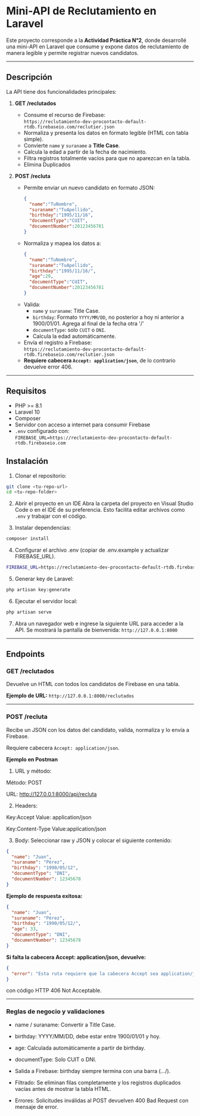 # Mini-API de Reclutamiento en Laravel

Este proyecto corresponde a la **Actividad Práctica N°2**, donde desarrollé una mini-API en Laravel que consume y expone datos de reclutamiento de manera legible y permite registrar nuevos candidatos.

---

## Descripción

La API tiene dos funcionalidades principales:

1. **GET /reclutados**  
   - Consume el recurso de Firebase:  
     `https://reclutamiento-dev-procontacto-default-rtdb.firebaseio.com/reclutier.json`  
   - Normaliza y presenta los datos en formato legible (HTML con tabla simple).  
   - Convierte `name` y `suraname` a **Title Case**.  
   - Calcula la edad a partir de la fecha de nacimiento.  
   - Filtra registros totalmente vacíos para que no aparezcan en la tabla. 
   - Elimina Duplicados 

2. **POST /recluta**  
   - Permite enviar un nuevo candidato en formato JSON:  
     ```json
     {
       "name":"TuNombre",
       "suraname":"TuApellido",
       "birthday":"1995/11/16",
       "documentType":"CUIT",
       "documentNumber":20123456781
     }
     ```
   - Normaliza y mapea los datos a:  
     ```json
     {
       "name":"TuNombre",
       "suraname":"TuApellido",
       "birthday":"1995/11/16/",
       "age":29,
       "documentType":"CUIT",
       "documentNumber":20123456781
     }
     ```
   - Valida:
     - `name` y `suraname`: Title Case.  
     - `birthday`: Formato `YYYY/MM/DD`, no posterior a hoy ni anterior a 1900/01/01. Agrega al final de la fecha otra '/'
     - `documentType`: solo `CUIT` o `DNI`.  
     - Calcula la edad automáticamente.  
   - Envía el registro a Firebase:  
     `https://reclutamiento-dev-procontacto-default-rtdb.firebaseio.com/reclutier.json`  
   - **Requiere cabecera `Accept: application/json`**, de lo contrario devuelve error 406.

---

## Requisitos

- PHP >= 8.1  
- Laravel 10  
- Composer  
- Servidor con acceso a internet para consumir Firebase  
- `.env` configurado con:  
`FIREBASE_URL=https://reclutamiento-dev-procontacto-default-rtdb.firebaseio.com`

## Instalación

1. Clonar el repositorio:  
 ```bash
 git clone <tu-repo-url>
 cd <tu-repo-folder>
```
2. Abrir el proyecto en un IDE
Abra la carpeta del proyecto en Visual Studio Code o en el IDE de su preferencia. Esto facilita editar archivos como `.env` y trabajar con el código.

3. Instalar dependencias:
 ```bash
composer install
 ```

4. Configurar el archivo .env (copiar de .env.example y actualizar FIREBASE_URL).
 ```bash
FIREBASE_URL=https://reclutamiento-dev-procontacto-default-rtdb.firebaseio.com
 ```

5. Generar key de Laravel:
 ```bash
php artisan key:generate
 ```

6. Ejecutar el servidor local:
 ```bash
php artisan serve
 ```

7. Abra un navegador web e ingrese la siguiente URL para acceder a la API. Se mostrará la pantalla de bienvenida:
`http://127.0.0.1:8000`

---
## Endpoints

### GET /reclutados

Devuelve un HTML con todos los candidatos de Firebase en una tabla.

**Ejemplo de URL:**
`http://127.0.0.1:8000/reclutados`

---

### POST /recluta

Recibe un JSON con los datos del candidato, valida, normaliza y lo envía a Firebase.

Requiere cabecera `Accept: application/json`.

**Ejemplo en Postman** 

1. URL y método:

Método: POST

URL: http://127.0.0.1:8000/api/recluta

2. Headers:

Key:Accept	Value: application/json

Key:Content-Type	Value:application/json
	
3. Body:
Seleccionar raw y JSON y colocar el siguiente contenido:
```json
{
  "name": "Juan",
  "suraname": "Pérez",
  "birthday": "1990/05/12",
  "documentType": "DNI",
  "documentNumber": 12345678
}
```
**Ejemplo de respuesta exitosa:**
```json
{
  "name": "Juan",
  "suraname": "Pérez",
  "birthday": "1990/05/12/",
  "age": 33,
  "documentType": "DNI",
  "documentNumber": 12345678
}
```
**Si falta la cabecera Accept: application/json, devuelve:**
```json
{
  "error": "Esta ruta requiere que la cabecera Accept sea application/json"
}
```
con código HTTP 406 Not Acceptable.

---
### Reglas de negocio y validaciones
- name / suraname: Convertir a Title Case.

- birthday: YYYY/MM/DD, debe estar entre 1900/01/01 y hoy.

- age: Calculada automáticamente a partir de birthday.

- documentType: Solo CUIT o DNI.

- Salida a Firebase: birthday siempre termina con una barra (.../).

- Filtrado: Se eliminan filas completamente y los registros duplicados vacías antes de mostrar la tabla HTML.

- Errores: Solicitudes inválidas al POST devuelven 400 Bad Request con mensaje de error.

